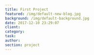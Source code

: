 ```yaml
---
title: First Project
featured: /img/default-new-blog.jpg
background: /img/default-background.jpg
date: 2017-12-10 23:29:07
client:
category:
task:
author:
section: project
---
```

